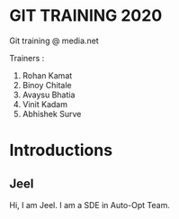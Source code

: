# GIT TRAINING 2020

Git training @ media.net

Trainers : 

1. Rohan Kamat
2. Binoy Chitale
3. Avaysu Bhatia
4. Vinit Kadam
5. Abhishek Surve

# Introductions

## Jeel

Hi, I am Jeel. I am a SDE in Auto-Opt Team.
